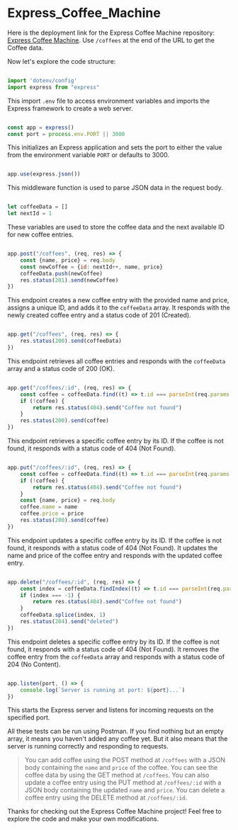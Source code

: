 # Express_Coffee_Machine

Here is the deployment link for the Express Coffee Machine repository: 
[Express Coffee Machine](https://express-coffee-machine.onrender.com/).
Use `/coffees` at the end of the URL to get the Coffee data.

Now let's explore the code structure:

```javascript

import 'dotenv/config'
import express from "express"
```
This import `.env` file to access environment variables and imports the Express framework to create a web server.

```javascript

const app = express()
const port = process.env.PORT || 3000
```
This initializes an Express application and sets the port to either the value from the environment variable `PORT` or defaults to 3000.

```javascript

app.use(express.json())
```
This middleware function is used to parse JSON data in the request body.

```javascript

let coffeeData = []
let nextId = 1
```
These variables are used to store the coffee data and the next available ID for new coffee entries.

```javascript

app.post("/coffees", (req, res) => {
    const {name, price} = req.body
    const newCoffee = {id: nextId++, name, price}
    coffeeData.push(newCoffee)
    res.status(201).send(newCoffee)
})
```
This endpoint creates a new coffee entry with the provided name and price, assigns a unique ID, and adds it to the `coffeeData` array. 
It responds with the newly created coffee entry and a status code of 201 (Created).

```javascript

app.get("/coffees", (req, res) => {
    res.status(200).send(coffeeData)
})
```
This endpoint retrieves all coffee entries and responds with the `coffeeData` array and a status code of 200 (OK).

```javascript

app.get("/coffees/:id", (req, res) => {
    const coffee = coffeeData.find((t) => t.id === parseInt(req.params.id))
    if (!coffee) {
        return res.status(404).send("Coffee not found")
    }
    res.status(200).send(coffee)
})
```
This endpoint retrieves a specific coffee entry by its ID.
If the coffee is not found, it responds with a status code of 404 (Not Found).

```javascript

app.put("/coffees/:id", (req, res) => {
    const coffee = coffeeData.find((t) => t.id === parseInt(req.params.id))
    if (!coffee) {
        return res.status(404).send("Coffee not found")
    }
    const {name, price} = req.body
    coffee.name = name
    coffee.price = price
    res.status(200).send(coffee)
})
```
This endpoint updates a specific coffee entry by its ID.
If the coffee is not found, it responds with a status code of 404 (Not Found).
It updates the name and price of the coffee entry and responds with the updated coffee entry.

```javascript

app.delete("/coffees/:id", (req, res) => {
    const index = coffeeData.findIndex((t) => t.id === parseInt(req.params.id))
    if (index === -1) {
        return res.status(404).send("Coffee not found")
    }
    coffeeData.splice(index, 1)
    res.status(204).send("deleted")
})
```
This endpoint deletes a specific coffee entry by its ID.
If the coffee is not found, it responds with a status code of 404 (Not Found).
It removes the coffee entry from the `coffeeData` array and responds with a status code of 204 (No Content).

```javascript

app.listen(port, () => {
    console.log(`Server is running at port: ${port}...`)
})
```
This starts the Express server and listens for incoming requests on the specified port.

All these tests can be run using Postman.
If you find nothing but an empty array, it means you haven't added any coffee yet.
But it also means that the server is running correctly and responding to requests.
> You can add coffee using the POST method at `/coffees` with a JSON body containing the `name` and `price` of the coffee.
> You can see the coffee data by using the GET method at `/coffees`.
> You can also update a coffee entry using the PUT method at `/coffees/:id` with a JSON body containing the updated `name` and `price`.
> You can delete a coffee entry using the DELETE method at `/coffees/:id`.

Thanks for checking out the Express Coffee Machine project!
Feel free to explore the code and make your own modifications.